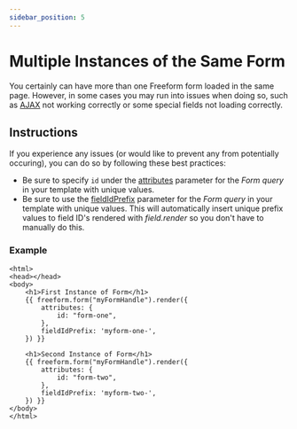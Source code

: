 ```yaml
---
sidebar_position: 5
---
```


# Multiple Instances of the Same Form

You certainly can have more than one Freeform form loaded in the same page. However, in some cases you may run into issues when doing so, such as [AJAX](../../guides/templating/ajax-forms) not working correctly or some special fields not loading correctly.

## Instructions

If you experience any issues (or would like to prevent any from potentially occuring), you can do so by following these best practices:

- Be sure to specify `id` under the [attributes](../../templates/queries/form.mdx#template-overrides) parameter for the _Form query_ in your template with unique values.
- Be sure to use the [fieldIdPrefix](../../templates/queries/form.mdx#fieldidprefix) parameter for the _Form query_ in your template with unique values. This will automatically insert unique prefix values to field ID's rendered with _field.render_ so you don't have to manually do this.

### Example

```twig {6-9,14-17}
<html>
<head></head>
<body>
    <h1>First Instance of Form</h1>
    {{ freeform.form("myFormHandle").render({
        attributes: {
            id: "form-one",
        },
        fieldIdPrefix: 'myform-one-',
    }) }}

    <h1>Second Instance of Form</h1>
    {{ freeform.form("myFormHandle").render({
        attributes: {
            id: "form-two",
        },
        fieldIdPrefix: 'myform-two-',
    }) }}
</body>
</html>
```